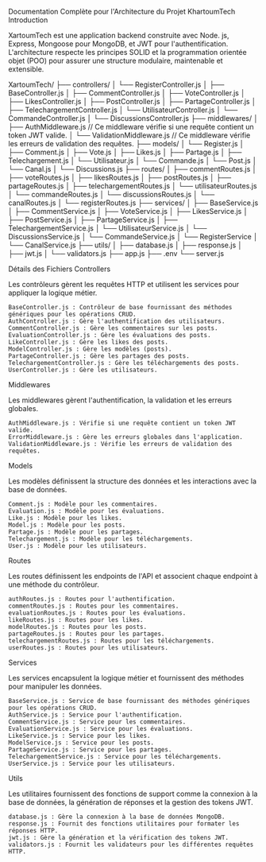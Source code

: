 Documentation Complète pour l'Architecture du Projet KhartoumTech
Introduction

XartoumTech est une application backend construite avec Node.
js, Express, Mongoose pour MongoDB, et JWT pour l'authentification.
L'architecture respecte les principes SOLID et la programmation orientée objet (POO) pour assurer une structure modulaire,
maintenable et extensible.

XartoumTech/
├── controllers/
│   └── RegisterController.js
│   ├── BaseController.js
│   ├── CommentController.js
│   ├── VoteController.js
│   ├── LikesController.js
│   ├── PostController.js
│   ├── PartageController.js
│   ├── TelechargementController.js
│   └── UtilisateurController.js
│   └── CommandeController.js
│   └── DiscussionsController.js
├── middlewares/
│   ├── AuthMiddleware.js  // Ce middleware vérifie si une requête contient un token JWT valide.
│   └── ValidationMiddleware.js  // Ce middleware vérifie les erreurs de validation des requêtes.
├── models/
│   └── Register.js
│   ├── Comment.js
│   ├── Vote.js
│   ├── Likes.js
│   ├── Partage.js
│   ├── Telechargement.js
│   └── Utilisateur.js
│   └── Commande.js
│   └── Post.js
│   └── Canal.js
│   └── Discussions.js
├── routes/
│   ├── commentRoutes.js
│   ├── voteRoutes.js
│   ├── likesRoutes.js
│   ├── postRoutes.js
│   ├── partageRoutes.js
│   ├── telechargementRoutes.js
│   └── utilisateurRoutes.js
│   └── commandeRoutes.js
│   └── discussionsRoutes.js
│   └── canalRoutes.js
│   └── registerRoutes.js
├── services/
│   ├── BaseService.js
│   ├── CommentService.js
│   ├── VoteService.js
│   ├── LikesService.js
│   ├── PostService.js
│   ├── PartageService.js
│   ├── TelechargementService.js
│   └── UtilisateurService.js
│   └── DiscussionsService.js
│   └── CommandeService.js
│   └── RegisterService
│   └── CanalService.js
├── utils/
│   ├── database.js
│   ├── response.js
│   ├── jwt.js
│   └── validators.js
├── app.js
├── .env
└── server.js

Détails des Fichiers
Controllers

Les contrôleurs gèrent les requêtes HTTP et utilisent les services pour appliquer la logique métier.

    BaseController.js : Contrôleur de base fournissant des méthodes génériques pour les opérations CRUD.
    AuthController.js : Gère l'authentification des utilisateurs.
    CommentController.js : Gère les commentaires sur les posts.
    EvaluationController.js : Gère les évaluations des posts.
    LikeController.js : Gère les likes des posts.
    ModelController.js : Gère les modèles (posts).
    PartageController.js : Gère les partages des posts.
    TelechargementController.js : Gère les téléchargements des posts.
    UserController.js : Gère les utilisateurs.

Middlewares

Les middlewares gèrent l'authentification, la validation et les erreurs globales.

    AuthMiddleware.js : Vérifie si une requête contient un token JWT valide.
    ErrorMiddleware.js : Gère les erreurs globales dans l'application.
    ValidationMiddleware.js : Vérifie les erreurs de validation des requêtes.

Models

Les modèles définissent la structure des données et les interactions avec la base de données.

    Comment.js : Modèle pour les commentaires.
    Evaluation.js : Modèle pour les évaluations.
    Like.js : Modèle pour les likes.
    Model.js : Modèle pour les posts.
    Partage.js : Modèle pour les partages.
    Telechargement.js : Modèle pour les téléchargements.
    User.js : Modèle pour les utilisateurs.

Routes

Les routes définissent les endpoints de l'API et associent chaque endpoint à une méthode du contrôleur.

    authRoutes.js : Routes pour l'authentification.
    commentRoutes.js : Routes pour les commentaires.
    evaluationRoutes.js : Routes pour les évaluations.
    likeRoutes.js : Routes pour les likes.
    modelRoutes.js : Routes pour les posts.
    partageRoutes.js : Routes pour les partages.
    telechargementRoutes.js : Routes pour les téléchargements.
    userRoutes.js : Routes pour les utilisateurs.

Services

Les services encapsulent la logique métier et fournissent des méthodes pour manipuler les données.

    BaseService.js : Service de base fournissant des méthodes génériques pour les opérations CRUD.
    AuthService.js : Service pour l'authentification.
    CommentService.js : Service pour les commentaires.
    EvaluationService.js : Service pour les évaluations.
    LikeService.js : Service pour les likes.
    ModelService.js : Service pour les posts.
    PartageService.js : Service pour les partages.
    TelechargementService.js : Service pour les téléchargements.
    UserService.js : Service pour les utilisateurs.

Utils

Les utilitaires fournissent des fonctions de support comme la connexion à la base de données, la génération de réponses et la gestion des tokens JWT.

    database.js : Gère la connexion à la base de données MongoDB.
    response.js : Fournit des fonctions utilitaires pour formater les réponses HTTP.
    jwt.js : Gère la génération et la vérification des tokens JWT.
    validators.js : Fournit les validateurs pour les différentes requêtes HTTP.
